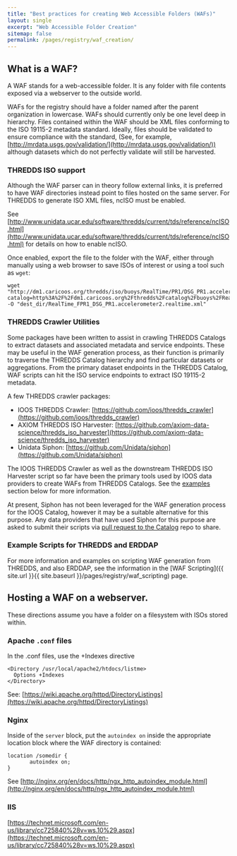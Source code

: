 ```yaml
---
title: "Best practices for creating Web Accessible Folders (WAFs)"
layout: single
excerpt: "Web Accessible Folder Creation"
sitemap: false
permalink: /pages/registry/waf_creation/
---
```


## What is a WAF? ##

A WAF stands for a web-accessible folder.  It is any folder with file contents
exposed via a webserver to the outside world.

WAFs for the registry should have a folder named after the parent organization in lowercase.
WAFs should currently only be one level deep in hierarchy.  Files contained
within the WAF should be XML files conforming to the ISO 19115-2 metadata standard.
Ideally, files should be validated to ensure compliance with the standard,
(See, for example, [http://mrdata.usgs.gov/validation/](http://mrdata.usgs.gov/validation/))
although datasets which do not perfectly validate will still be harvested.

### THREDDS ISO support ###

Although the WAF parser can in theory follow external links, it is preferred
to have WAF directories instead point to files hosted on the same server.  For
THREDDS to generate ISO XML files, ncISO must be enabled.

See [http://www.unidata.ucar.edu/software/thredds/current/tds/reference/ncISO.html](http://www.unidata.ucar.edu/software/thredds/current/tds/reference/ncISO.html)
for details on how to enable ncISO.

Once enabled, export the file to the folder with the WAF, either through
manually using a web browser to save ISOs of interest or using a tool such as
`wget`: <br />

```
wget "http://dm1.caricoos.org/thredds/iso/buoys/RealTime/PR1/DSG_PR1.accelerometer2.realtime.nc?catalog=http%3A%2F%2Fdm1.caricoos.org%2Fthredds%2Fcatalog%2Fbuoys%2FRealTime%2FPR1%2Fcatalog.html&dataset=buoys%2FRealTime%2FPR1%2FDSG_PR1.accelerometer2.realtime.nc" -O "dest_dir/RealTime_FPR1_DSG_PR1.accelerometer2.realtime.xml"
```

### THREDDS Crawler Utilities ###
Some packages have been written to assist in crawling THREDDS Catalogs to extract datasets and associated metadata and service endpoints.  These may be useful in the WAF
generation process, as their function is primarily to traverse the THREDDS Catalog hierarchy and find particular datasets or aggregations.  From the primary
dataset endpoints in the THREDDS Catalog, WAF scripts can hit the ISO service endpoints to extract ISO 19115-2 metadata.

A few THREDDS crawler packages:

- IOOS THREDDS Crawler: [https://github.com/ioos/thredds_crawler](https://github.com/ioos/thredds_crawler)
- AXIOM THREDDS ISO Harvester: [https://github.com/axiom-data-science/thredds_iso_harvester](https://github.com/axiom-data-science/thredds_iso_harvester)
- Unidata Siphon: [https://github.com/Unidata/siphon](https://github.com/Unidata/siphon)

The IOOS THREDDS Crawler as well as the downstream THREDDS ISO Harvester script so far have been the primary tools used by IOOS data providers to create WAFs from THREDDS Catalogs.
See the [examples](#example-scripts) section below for more information.

At present, Siphon has not been leveraged for the WAF generation process for the IOOS Catalog, however it may be a suitable alternative for this purpose.  Any data providers that have
used Siphon for this purpose are asked to submit their scripts via [pull request to the Catalog](https://github.com/ioos/catalog) repo to share.  

### Example Scripts for THREDDS and ERDDAP ###
For more information and examples on scripting WAF generation from THREDDS, and also ERDDAP, see the information in the [WAF Scripting]({{ site.url }}{{ site.baseurl }}/pages/registry/waf_scripting)
page.  

## Hosting a WAF on a webserver. ##

These directions assume you have a folder on a filesystem with ISOs stored
within.

### Apache `.conf` files ###

In the .conf files, use the +Indexes directive

```
<Directory /usr/local/apache2/htdocs/listme>
  Options +Indexes
</Directory>
```

See: [https://wiki.apache.org/httpd/DirectoryListings](https://wiki.apache.org/httpd/DirectoryListings)

### Nginx ###

Inside of the `server` block, put the `autoindex on` inside the appropriate location block where the WAF directory is contained:

```
location /somedir {
       autoindex on;
}
```

See [http://nginx.org/en/docs/http/ngx_http_autoindex_module.html](http://nginx.org/en/docs/http/ngx_http_autoindex_module.html)

### IIS ###

[https://technet.microsoft.com/en-us/library/cc725840%28v=ws.10%29.aspx](https://technet.microsoft.com/en-us/library/cc725840%28v=ws.10%29.aspx)
